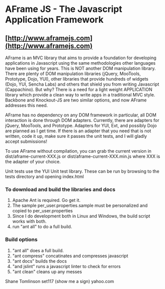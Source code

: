 AFrame JS - The Javascript Application Framework
================================================

[http://www.aframejs.com](http://www.aframejs.com)
-----------------------

AFrame is an MVC library that aims to provide a foundation for developing applications in Javascript using the same
methodologies other languages have been using for years.  This is NOT another DOM manipulation library. There are
plenty of DOM manipulation libraries (jQuery, MooTools, Prototype, Dojo, YUI), other libraries that provide 
hundreds of widgets (Dojo, YUI, Sencha Labs) and others that shield you from writing Javascript (Cappachino).  But why?
There is a need for a light weight APPLICATION library which provide a clean way to write apps in a traditional MVC style.
Backbone and Knockout-JS are two similar options, and now AFrame addresses this need.

AFrame has no dependency on any DOM framework in particular, all DOM interaction is done through DOM adapters.  Currently,
there are adapters for jQuery, MooTools, and Prototype.  Adapters for YUI, Ext, and possibly Dojo are planned as I get time.
If there is an adapter that you need that is not written, code it up, make sure it passes the unit tests, and I will gladly accept submissions!

To use AFrame without compilation, you can grab the current version in dist/aframe-current-XXX.js or dist/aframe-current-XXX.min.js
where XXX is the adapter of your choice.

Unit tests use the YUI Unit test library.  These can be run by browsing to the tests directory and opening index.html

### To download and build the libraries and docs ###

1. Apache Ant is required.  Go get it.
2. The sample per_user.properties.sample must be personalized and copied to per_user.properties
3. Since I do development both in Linux and Windows, the build script works with both.
4. run "ant all" to do a full build.

### Build options ###
1. "ant all" does a full build.
2. "ant compress" concatinates and compresses javascript
3. "ant docs" builds the docs
4. "and jslint" runs a javascript linter to check for errors
5. "ant clean" cleans up any messes



Shane Tomlinson
set117 (show me a sign) yahoo.com

